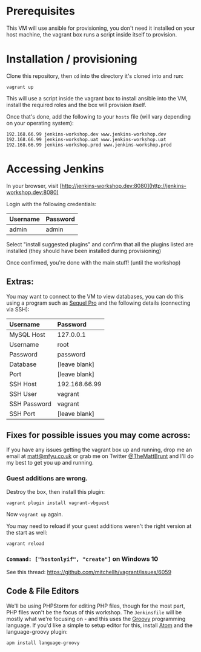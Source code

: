 # Prerequisites

This VM will use ansible for provisioning, you don't need it installed on your host machine, the vagrant box runs a script inside itself to provision.

# Installation / provisioning

Clone this repository, then `cd` into the directory it's cloned into and run:

`vagrant up`

This will use a script inside the vagrant box to install ansible into the VM, install the required roles and the box will provision itself.

Once that's done, add the following to your `hosts` file (will vary depending on your operating system):

```
192.168.66.99 jenkins-workshop.dev www.jenkins-workshop.dev
192.168.66.99 jenkins-workshop.uat www.jenkins-workshop.uat
192.168.66.99 jenkins-workshop.prod www.jenkins-workshop.prod
```

# Accessing Jenkins

In your browser, visit [http://jenkins-workshop.dev:8080](http://jenkins-workshop.dev:8080)

Login with the following credentials:

| Username | Password |
|:---------|:---------|
| admin    | admin    |

Select "install suggested plugins" and confirm that all the plugins listed are installed (they should have been installed during provisioning)

Once confirmed, you're done with the main stuff! (until the workshop)

## Extras:

You may want to connect to the VM to view databases, you can do this using a program such as [Sequel Pro](https://www.sequelpro.com) and the following details (connecting via SSH):

| Username     | Password      |
|:-------------|:--------------|
| MySQL Host   | 127.0.0.1     |
| Username     | root          |
| Password     | password      |
| Database     | [leave blank] |
| Port         | [leave blank] |
| SSH Host     | 192.168.66.99 |
| SSH User     | vagrant       |
| SSH Password | vagrant       |
| SSH Port     | [leave blank] |

## Fixes for possible issues you may come across:

If you have any issues getting the vagrant box up and running, drop me an email at [matt@mfyu.co.uk](mailto:matt@mfyu.co.uk) or grab me on Twitter [@TheMattBrunt](https://twitter.com/TheMattBrunt) and I'll do my best to get you up and running.

### Guest additions are wrong.

Destroy the box, then install this plugin:

`vagrant plugin install vagrant-vbguest`

Now `vagrant up` again.

You may need to reload if your guest additions weren't the right version at the start as well:

`vagrant reload`

### `Command: ["hostonlyif", "create"]` on Windows 10

See this thread: https://github.com/mitchellh/vagrant/issues/6059

## Code & File Editors

We'll be using PHPStorm for editing PHP files, though for the most part, PHP files won't be the focus of this workshop. The `Jenkinsfile` will be mostly what we're focusing on - and this uses the [Groovy](http://www.groovy-lang.org) programming language. If you'd like a simple to setup editor for this, install [Atom](https://atom.io) and the language-groovy plugin:

`apm install language-groovy`
